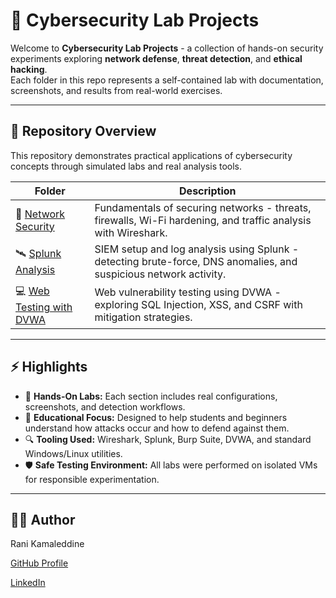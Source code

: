 # 🥷 Cybersecurity Lab Projects

Welcome to **Cybersecurity Lab Projects** - a collection of hands-on security experiments exploring **network defense**, **threat detection**, and **ethical hacking**.  
Each folder in this repo represents a self-contained lab with documentation, screenshots, and results from real-world exercises.

---

## 🧭 Repository Overview

This repository demonstrates practical applications of cybersecurity concepts through simulated labs and real analysis tools.

| Folder | Description |
|---------|-------------|
| 🔐 [Network Security](./network-security) | Fundamentals of securing networks - threats, firewalls, Wi-Fi hardening, and traffic analysis with Wireshark. |
| 🛰️ [Splunk Analysis](./splunk-analysis) | SIEM setup and log analysis using Splunk - detecting brute-force, DNS anomalies, and suspicious network activity. |
| 💻 [Web Testing with DVWA](./web-testing-with-dvwa) | Web vulnerability testing using DVWA - exploring SQL Injection, XSS, and CSRF with mitigation strategies. |

---

## ⚡ Highlights

- 🧩 **Hands-On Labs:** Each section includes real configurations, screenshots, and detection workflows.  
- 🧠 **Educational Focus:** Designed to help students and beginners understand how attacks occur and how to defend against them.  
- 🔍 **Tooling Used:** Wireshark, Splunk, Burp Suite, DVWA, and standard Windows/Linux utilities.  
- 🛡️ **Safe Testing Environment:** All labs were performed on isolated VMs for responsible experimentation.

---

## 🧑‍💻 Author

Rani Kamaleddine

[GitHub Profile](https://github.com/0xpynge)

[LinkedIn](https://www.linkedin.com/in/rani-kamaleddine)

